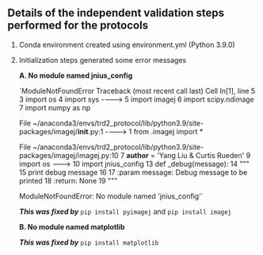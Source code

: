 ## Details of the independent validation steps performed for the protocols

1. Conda environment created using environment.yml (Python 3.9.0)

2. Initialization steps generated some error messages

    **A. No module named jnius_config**

    `ModuleNotFoundError                       Traceback (most recent call last)
    Cell In[1], line 5
        3 import os
        4 import sys
    ----> 5 import imagej
        6 import scipy.ndimage
        7 import numpy as np

    File ~/anaconda3/envs/trd2_protocol/lib/python3.9/site-packages/imagej/__init__.py:1
    ----> 1 from .imagej import *

    File ~/anaconda3/envs/trd2_protocol/lib/python3.9/site-packages/imagej/imagej.py:10
        7 __author__ = 'Yang Liu & Curtis Rueden'
        9 import os
    ---> 10 import jnius_config
        13 def _debug(message):
        14     """
        15     print debug message
        16 
        17     :param message: Debug message to be printed
        18     :return: None
        19     """

    ModuleNotFoundError: No module named 'jnius_config'`

    ***This was fixed by*** `pip install pyimagej` and `pip install imagej`

    **B. No module named matplotlib**

    ***This was fixed by*** `pip install matplotlib`